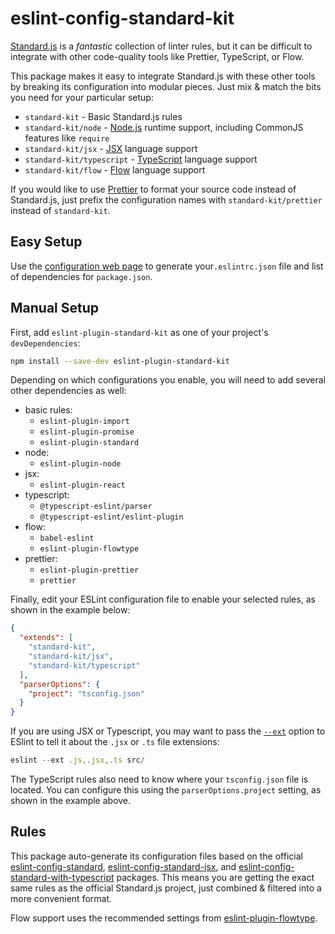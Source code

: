# eslint-config-standard-kit

[Standard.js](https://standardjs.com) is a _fantastic_ collection of linter rules, but it can be difficult to integrate with other code-quality tools like Prettier, TypeScript, or Flow.

This package makes it easy to integrate Standard.js with these other tools by breaking its configuration into modular pieces. Just mix & match the bits you need for your particular setup:

- `standard-kit` - Basic Standard.js rules
- `standard-kit/node` - [Node.js](https://nodejs.org/) runtime support, including CommonJS features like `require`
- `standard-kit/jsx` - [JSX](https://reactjs.org/docs/introducing-jsx.html) language support
- `standard-kit/typescript` - [TypeScript](https://typescriptlang.org) language support
- `standard-kit/flow` - [Flow](https://flow.org/) language support

If you would like to use [Prettier](https://prettier.io/) to format your source code instead of Standard.js, just prefix the configuration names with `standard-kit/prettier` instead of `standard-kit`.

## Easy Setup

Use the [configuration web page](https://www.swansontec.com/eslint-config-standard-kit/) to generate your`.eslintrc.json` file and list of dependencies for `package.json`.

## Manual Setup

First, add `eslint-plugin-standard-kit` as one of your project's `devDependencies`:

```sh
npm install --save-dev eslint-plugin-standard-kit
```

Depending on which configurations you enable, you will need to add several other dependencies as well:

- basic rules:
  - `eslint-plugin-import`
  - `eslint-plugin-promise`
  - `eslint-plugin-standard`
- node:
  - `eslint-plugin-node`
- jsx:
  - `eslint-plugin-react`
- typescript:
  - `@typescript-eslint/parser`
  - `@typescript-eslint/eslint-plugin`
- flow:
  - `babel-eslint`
  - `eslint-plugin-flowtype`
- prettier:
  - `eslint-plugin-prettier`
  - `prettier`

Finally, edit your ESLint configuration file to enable your selected rules, as shown in the example below:

```json
{
  "extends": [
    "standard-kit",
    "standard-kit/jsx",
    "standard-kit/typescript"
  ],
  "parserOptions": {
    "project": "tsconfig.json"
  }
}
```

If you are using JSX or Typescript, you may want to pass the [`--ext`](https://eslint.org/docs/user-guide/command-line-interface#--ext) option to ESlint to tell it about the `.jsx` or `.ts` file extensions:

```js
eslint --ext .js,.jsx,.ts src/
```

The TypeScript rules also need to know where your `tsconfig.json` file is located. You can configure this using the `parserOptions.project` setting, as shown in the example above.

## Rules

This package auto-generate its configuration files based on the official [eslint-config-standard](https://github.com/standard/eslint-config-standard), [eslint-config-standard-jsx](https://github.com/standard/eslint-config-standard-jsx), and [eslint-config-standard-with-typescript](https://github.com/standard/eslint-config-standard-with-typescript) packages. This means you are getting the exact same rules as the official Standard.js project, just combined & filtered into a more convenient format.

Flow support uses the recommended settings from [eslint-plugin-flowtype](https://github.com/gajus/eslint-plugin-flowtype).
